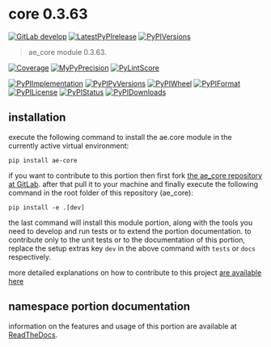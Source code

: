 <!-- THIS FILE IS EXCLUSIVELY MAINTAINED by the project ae.ae V0.3.95 -->
<!-- THIS FILE IS EXCLUSIVELY MAINTAINED by the project aedev.tpl_namespace_root V0.3.14 -->
# core 0.3.63

[![GitLab develop](https://img.shields.io/gitlab/pipeline/ae-group/ae_core/develop?logo=python)](
    https://gitlab.com/ae-group/ae_core)
[![LatestPyPIrelease](
    https://img.shields.io/gitlab/pipeline/ae-group/ae_core/release0.3.62?logo=python)](
    https://gitlab.com/ae-group/ae_core/-/tree/release0.3.62)
[![PyPIVersions](https://img.shields.io/pypi/v/ae_core)](
    https://pypi.org/project/ae-core/#history)

>ae_core module 0.3.63.

[![Coverage](https://ae-group.gitlab.io/ae_core/coverage.svg)](
    https://ae-group.gitlab.io/ae_core/coverage/index.html)
[![MyPyPrecision](https://ae-group.gitlab.io/ae_core/mypy.svg)](
    https://ae-group.gitlab.io/ae_core/lineprecision.txt)
[![PyLintScore](https://ae-group.gitlab.io/ae_core/pylint.svg)](
    https://ae-group.gitlab.io/ae_core/pylint.log)

[![PyPIImplementation](https://img.shields.io/pypi/implementation/ae_core)](
    https://gitlab.com/ae-group/ae_core/)
[![PyPIPyVersions](https://img.shields.io/pypi/pyversions/ae_core)](
    https://gitlab.com/ae-group/ae_core/)
[![PyPIWheel](https://img.shields.io/pypi/wheel/ae_core)](
    https://gitlab.com/ae-group/ae_core/)
[![PyPIFormat](https://img.shields.io/pypi/format/ae_core)](
    https://pypi.org/project/ae-core/)
[![PyPILicense](https://img.shields.io/pypi/l/ae_core)](
    https://gitlab.com/ae-group/ae_core/-/blob/develop/LICENSE.md)
[![PyPIStatus](https://img.shields.io/pypi/status/ae_core)](
    https://libraries.io/pypi/ae-core)
[![PyPIDownloads](https://img.shields.io/pypi/dm/ae_core)](
    https://pypi.org/project/ae-core/#files)


## installation


execute the following command to install the
ae.core module
in the currently active virtual environment:
 
```shell script
pip install ae-core
```

if you want to contribute to this portion then first fork
[the ae_core repository at GitLab](
https://gitlab.com/ae-group/ae_core "ae.core code repository").
after that pull it to your machine and finally execute the
following command in the root folder of this repository
(ae_core):

```shell script
pip install -e .[dev]
```

the last command will install this module portion, along with the tools you need
to develop and run tests or to extend the portion documentation. to contribute only to the unit tests or to the
documentation of this portion, replace the setup extras key `dev` in the above command with `tests` or `docs`
respectively.

more detailed explanations on how to contribute to this project
[are available here](
https://gitlab.com/ae-group/ae_core/-/blob/develop/CONTRIBUTING.rst)


## namespace portion documentation

information on the features and usage of this portion are available at
[ReadTheDocs](
https://ae.readthedocs.io/en/latest/_autosummary/ae.core.html
"ae_core documentation").
